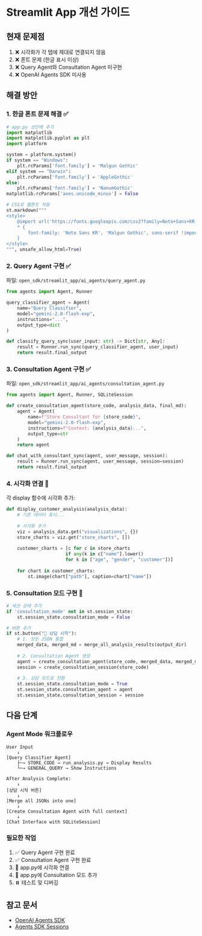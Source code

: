 # Streamlit App 개선 가이드

## 현재 문제점
1. ❌ 시각화가 각 탭에 제대로 연결되지 않음
2. ❌ 폰트 문제 (한글 표시 이상)
3. ❌ Query Agent와 Consultation Agent 미구현
4. ❌ OpenAI Agents SDK 미사용

## 해결 방안

### 1. 한글 폰트 문제 해결 ✅
```python
# app.py 상단에 추가
import matplotlib
import matplotlib.pyplot as plt
import platform

system = platform.system()
if system == "Windows":
    plt.rcParams['font.family'] = 'Malgun Gothic'
elif system == "Darwin":
    plt.rcParams['font.family'] = 'AppleGothic'
else:
    plt.rcParams['font.family'] = 'NanumGothic'
matplotlib.rcParams['axes.unicode_minus'] = False

# CSS로 웹폰트 적용
st.markdown("""
<style>
    @import url('https://fonts.googleapis.com/css2?family=Noto+Sans+KR:wght@300;400;500;700&display=swap');
    * {
        font-family: 'Noto Sans KR', 'Malgun Gothic', sans-serif !important;
    }
</style>
""", unsafe_allow_html=True)
```

### 2. Query Agent 구현 ✅
파일: `open_sdk/streamlit_app/ai_agents/query_agent.py`

```python
from agents import Agent, Runner

query_classifier_agent = Agent(
    name="Query Classifier",
    model="gemini-2.0-flash-exp",
    instructions="...",
    output_type=dict
)

def classify_query_sync(user_input: str) -> Dict[str, Any]:
    result = Runner.run_sync(query_classifier_agent, user_input)
    return result.final_output
```

### 3. Consultation Agent 구현 ✅
파일: `open_sdk/streamlit_app/ai_agents/consultation_agent.py`

```python
from agents import Agent, Runner, SQLiteSession

def create_consultation_agent(store_code, analysis_data, final_md):
    agent = Agent(
        name=f"Store Consultant for {store_code}",
        model="gemini-2.0-flash-exp",
        instructions=f"Context: {analysis_data}...",
        output_type=str
    )
    return agent

def chat_with_consultant_sync(agent, user_message, session):
    result = Runner.run_sync(agent, user_message, session=session)
    return result.final_output
```

### 4. 시각화 연결 🔄
각 display 함수에 시각화 추가:

```python
def display_customer_analysis(analysis_data):
    # 기존 데이터 표시...
    
    # 시각화 추가
    viz = analysis_data.get("visualizations", {})
    store_charts = viz.get("store_charts", [])
    
    customer_charts = [c for c in store_charts 
                      if any(k in c["name"].lower() 
                      for k in ["age", "gender", "customer"])]
    
    for chart in customer_charts:
        st.image(chart["path"], caption=chart["name"])
```

### 5. Consultation 모드 구현 🔄
```python
# 세션 상태 추가
if 'consultation_mode' not in st.session_state:
    st.session_state.consultation_mode = False

# 버튼 추가
if st.button("💬 상담 시작"):
    # 1. 모든 JSON 통합
    merged_data, merged_md = merge_all_analysis_results(output_dir)
    
    # 2. Consultation Agent 생성
    agent = create_consultation_agent(store_code, merged_data, merged_md)
    session = create_consultation_session(store_code)
    
    # 3. 상담 모드로 전환
    st.session_state.consultation_mode = True
    st.session_state.consultation_agent = agent
    st.session_state.consultation_session = session
```

## 다음 단계

### Agent Mode 워크플로우
```
User Input
    ↓
[Query Classifier Agent]
    ├─→ STORE_CODE → run_analysis.py → Display Results
    └─→ GENERAL_QUERY → Show Instructions

After Analysis Complete:
    ↓
[상담 시작 버튼]
    ↓
[Merge all JSONs into one]
    ↓
[Create Consultation Agent with full context]
    ↓
[Chat Interface with SQLiteSession]
```

### 필요한 작업
1. ✅ Query Agent 구현 완료
2. ✅ Consultation Agent 구현 완료
3. 🔄 app.py에 시각화 연결
4. 🔄 app.py에 Consultation 모드 추가
5. ⏸️ 테스트 및 디버깅

## 참고 문서
- [OpenAI Agents SDK](https://github.com/openai/openai-agents-python)
- [Agents SDK Sessions](https://openai.github.io/openai-agents-python/features/sessions/)

